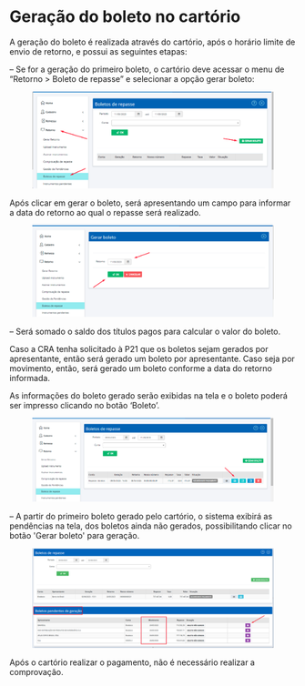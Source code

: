 # Geração do boleto no cartório

A geração do boleto é realizada através do cartório, após o horário limite de envio de retorno, e possui as seguintes etapas:

– Se for a geração do primeiro boleto, o cartório deve acessar o menu de “Retorno > Boleto de repasse” e selecionar a opção gerar boleto:

<figure><img src="../../.gitbook/assets/image.png" alt=""><figcaption></figcaption></figure>

Após clicar em gerar o boleto, será apresentando um campo para informar a data do retorno ao qual o repasse será realizado.

<figure><img src="../../.gitbook/assets/image (70).png" alt=""><figcaption></figcaption></figure>

– Será somado o saldo dos títulos pagos para calcular o valor do boleto.

Caso a CRA tenha solicitado à P21 que os boletos sejam gerados por apresentante, então será gerado um boleto por apresentante. Caso seja por movimento, então, será gerado um boleto conforme a data do retorno informada.

As informações do boleto gerado serão exibidas na tela e o boleto poderá ser impresso clicando no botão ‘Boleto’.

<figure><img src="../../.gitbook/assets/image (69).png" alt=""><figcaption></figcaption></figure>

– A partir do primeiro boleto gerado pelo cartório, o sistema exibirá as pendências na tela, dos boletos ainda não gerados, possibilitando clicar no botão 'Gerar boleto' para geração.

<figure><img src="../../.gitbook/assets/image (1).png" alt=""><figcaption></figcaption></figure>

Após o cartório realizar o pagamento, não é necessário realizar a comprovação.
